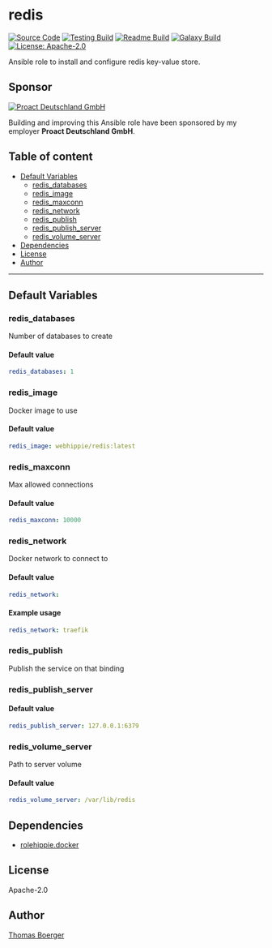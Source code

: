 # redis

[![Source Code](https://img.shields.io/badge/github-source%20code-blue?logo=github&logoColor=white)](https://github.com/rolehippie/redis) [![Testing Build](https://github.com/rolehippie/redis/workflows/testing/badge.svg)](https://github.com/rolehippie/redis/actions?query=workflow%3Atesting) [![Readme Build](https://github.com/rolehippie/redis/workflows/readme/badge.svg)](https://github.com/rolehippie/redis/actions?query=workflow%3Areadme) [![Galaxy Build](https://github.com/rolehippie/redis/workflows/galaxy/badge.svg)](https://github.com/rolehippie/redis/actions?query=workflow%3Agalaxy) [![License: Apache-2.0](https://img.shields.io/github/license/rolehippie/redis)](https://github.com/rolehippie/redis/blob/master/LICENSE) 

Ansible role to install and configure redis key-value store. 

## Sponsor 

[![Proact Deutschland GmbH](https://proact.eu/wp-content/uploads/2020/03/proact-logo.png)](https://proact.eu) 

Building and improving this Ansible role have been sponsored by my employer **Proact Deutschland GmbH**.

## Table of content

* [Default Variables](#default-variables)
  * [redis_databases](#redis_databases)
  * [redis_image](#redis_image)
  * [redis_maxconn](#redis_maxconn)
  * [redis_network](#redis_network)
  * [redis_publish](#redis_publish)
  * [redis_publish_server](#redis_publish_server)
  * [redis_volume_server](#redis_volume_server)
* [Dependencies](#dependencies)
* [License](#license)
* [Author](#author)

---

## Default Variables

### redis_databases

Number of databases to create

#### Default value

```YAML
redis_databases: 1
```

### redis_image

Docker image to use

#### Default value

```YAML
redis_image: webhippie/redis:latest
```

### redis_maxconn

Max allowed connections

#### Default value

```YAML
redis_maxconn: 10000
```

### redis_network

Docker network to connect to

#### Default value

```YAML
redis_network:
```

#### Example usage

```YAML
redis_network: traefik
```

### redis_publish

Publish the service on that binding

### redis_publish_server

#### Default value

```YAML
redis_publish_server: 127.0.0.1:6379
```

### redis_volume_server

Path to server volume

#### Default value

```YAML
redis_volume_server: /var/lib/redis
```

## Dependencies

* [rolehippie.docker](https://github.com/rolehippie/docker)

## License

Apache-2.0

## Author

[Thomas Boerger](https://github.com/tboerger)
